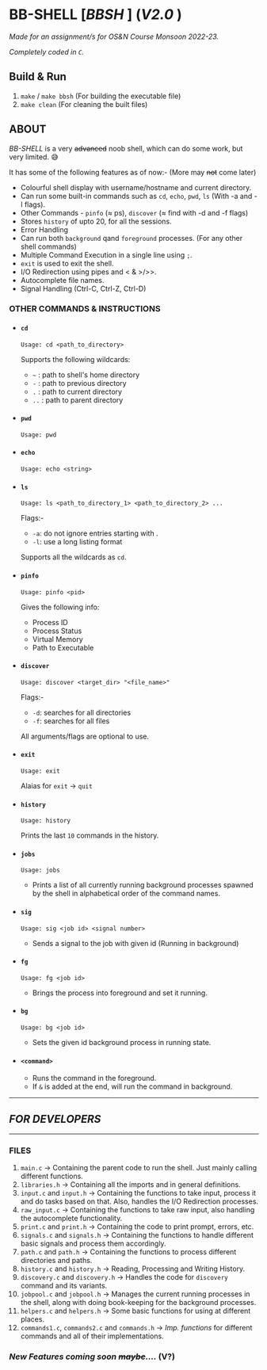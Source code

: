 # **BB-SHELL [_BBSH_ ]** (_V2.0_ )

_Made for an assignment/s for OS&N Course Monsoon 2022-23._

_Completely coded in `C`._

## Build & Run
1. `make` / `make bbsh` (For building the executable file)
2. `make clean` (For cleaning the built files)

## ABOUT
_BB-SHELL_ is a very ~~advanced~~ noob shell, which can do some work, but very limited. :sweat_smile:

It has some of the following features as of now:- (More may ~~not~~ come later)

- Colourful shell display with username/hostname and current directory.
- Can run some built-in commands such as `cd`, `echo`, `pwd`, `ls` (With -a and -l flags).
- Other Commands - `pinfo` (≈ ps), `discover` (≈ find with -d and -f flags)
- Stores `history` of upto 20, for all the sessions.
- Error Handling
- Can run both `background` qand `foreground` processes. (For any other shell commands)
- Multiple Command Execution in a single line using `;`.
- `exit` is used to exit the shell.
- I/O Redirection using pipes and < & >/>>.
- Autocomplete file names.
- Signal Handling (Ctrl-C, Ctrl-Z, Ctrl-D)

### OTHER COMMANDS & INSTRUCTIONS
- #### `cd`
    ```
    Usage: cd <path_to_directory>
    ```
    Supports the following wildcards:
    - `~` : path to shell's home directory
    - `-` : path to previous directory
    - `.` : path to current directory
    - `..` : path to parent directory
- #### `pwd`
    ```
    Usage: pwd
    ```
- #### `echo`
    ```
    Usage: echo <string>
    ```
- #### `ls`
    ```
    Usage: ls <path_to_directory_1> <path_to_directory_2> ...
    ```
    Flags:-
    - `-a`: do not ignore entries starting with .
    - `-l`: use a long listing format

    Supports all the wildcards as `cd`.
- #### `pinfo`
    ```
    Usage: pinfo <pid>
    ```
    Gives the following info:
    - Process ID
    - Process Status
    - Virtual Memory
    - Path to Executable
- #### `discover`
    ```
    Usage: discover <target_dir> "<file_name>"
    ```
    Flags:-
    - `-d`: searches for all directories
    - `-f`: searches for all files

    All arguments/flags are optional to use.
- #### `exit`
    ```
    Usage: exit
    ```
    Alaias for `exit` -> `quit`
- #### `history`
    ```
    Usage: history
    ```
    Prints the last `10` commands in the history.
- #### `jobs`
    ```
    Usage: jobs
    ```
    - Prints a list of all currently running background processes spawned by the shell in alphabetical order of the command names.
- #### `sig`
    ```
    Usage: sig <job id> <signal number>
    ```
    - Sends a signal to the job with given id (Running in background)
- #### `fg`
    ```
    Usage: fg <job id>
    ```
    - Brings the process into foreground and set it running.
- #### `bg`
    ```
    Usage: bg <job id>
    ```
    - Sets the given id background process in running state.
- #### `<command>`
    - Runs the command in the foreground.
    - If `&` is added at the end, will run the command in background.


---
## _FOR DEVELOPERS_
---
### FILES

1. `main.c` -> Containing the parent code to run the shell. Just mainly calling different functions.
2. `libraries.h` -> Containing all the imports and in general definitions.
3. `input.c` and `input.h` -> Containing the functions to take input, process it and do tasks based on that. Also, handles the I/O Redirection processes.
4. `raw_input.c` -> Containing the functions to take raw input, also handling the autocomplete functionality.
5. `print.c` and `print.h` -> Containing the code to print prompt, errors, etc.
6. `signals.c` and `signals.h` -> Containing the functions to handle different basic signals and process them accordingly.
7. `path.c` and `path.h` -> Containing the functions to process different directories and paths.
8. `history.c` and `history.h` -> Reading, Processing and Writing History.
9. `discovery.c` and `discovery.h` -> Handles the code for `discovery` command and its variants.
10. `jobpool.c` and `jobpool.h` -> Manages the current running processes in the shell, along with doing book-keeping for the background processes.
11. `helpers.c` and `helpers.h` -> Some basic functions for using at different places.
12. `commands1.c`, `commands2.c` and `commands.h` -> _Imp. functions_ for different commands and all of their implementations.

### _New Features coming soon ~~maybe~~...._ (V?)
